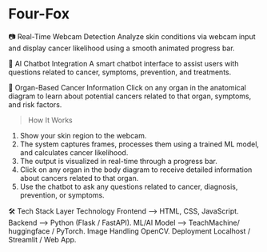 # Four-Fox
📷 Real-Time Webcam Detection
Analyze skin conditions via webcam input and display cancer likelihood using a smooth animated progress bar.

🤖 AI Chatbot Integration
A smart chatbot interface to assist users with questions related to cancer, symptoms, prevention, and treatments.

🧬 Organ-Based Cancer Information
Click on any organ in the anatomical diagram to learn about potential cancers related to that organ, symptoms, and risk factors.


> How It Works
1) Show your skin region to the webcam.
2) The system captures frames, processes them using a trained ML model, and calculates cancer likelihood.
3) The output is visualized in real-time through a progress bar.
4) Click on any organ in the body diagram to receive detailed information about cancers related to that organ.
5) Use the chatbot to ask any questions related to cancer, diagnosis, prevention, or symptoms.

🛠️ Tech Stack
Layer	Technology
Frontend -->	HTML, CSS, JavaScript.
Backend	--> Python (Flask / FastAPI).
ML/AI Model	--> TeachMachine/ huggingface / PyTorch.
Image Handling	OpenCV.
Deployment	Localhost / Streamlit / Web App.
